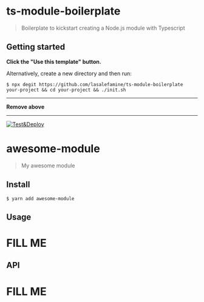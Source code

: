 # ts-module-boilerplate

> Boilerplate to kickstart creating a Node.js module with Typescript

## Getting started

**Click the "Use this template" button.**

Alternatively, create a new directory and then run:

```
$ npx degit https://github.com/lasalefamine/ts-module-boilerplate your-project && cd your-project && ./init.sh
```

---

**Remove above**

---

[![Test&Deploy](https://github.com/YOUR_USERNAME/awesome-module/workflows/Test&Deploy/badge.svg)](https://github.com/YOUR_USERNAME/awesome-module/actions)

# awesome-module

> My awesome module

## Install

```
$ yarn add awesome-module
```

## Usage

# FILL ME

## API

# FILL ME
